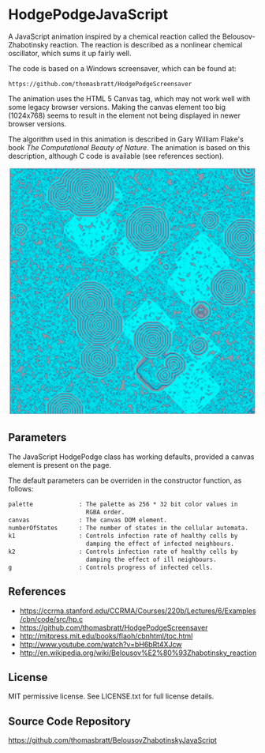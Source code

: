 HodgePodgeJavaScript
====================

A JavaScript animation inspired by a chemical reaction called the 
Belousov-Zhabotinsky reaction. The reaction is described as a nonlinear
chemical oscillator, which sums it up fairly well.

The code is based on a Windows screensaver, which can be found at:

    https://github.com/thomasbratt/HodgePodgeScreensaver
    
The animation uses the HTML 5 Canvas tag, which may not work well with
some legacy browser versions. Making the canvas element too big
(1024x768) seems to result in the element not being displayed in newer browser
versions.

The algorithm used in this animation is described in Gary William Flake's
book *The Computational Beauty of Nature*. The animation is based on
this description, although C code is available (see references section).

![Screenshot](screenshot.png)

Parameters
----------

The JavaScript HodgePodge class has working defaults, provided a canvas element
is present on the page.

The default parameters can be overriden in the constructor function, as follows:

	palette         	: The palette as 256 * 32 bit color values in
						  RGBA order.
	canvas      		: The canvas DOM element.
	numberOfStates		: The number of states in the cellular automata.
	k1              	: Controls infection rate of healthy cells by
						  damping the effect of infected neighbours.
	k2              	: Controls infection rate of healthy cells by
						  damping the effect of ill neighbours.
	g					: Controls progress of infected cells.

References
----------

* https://ccrma.stanford.edu/CCRMA/Courses/220b/Lectures/6/Examples/cbn/code/src/hp.c
* https://github.com/thomasbratt/HodgePodgeScreensaver
* http://mitpress.mit.edu/books/flaoh/cbnhtml/toc.html
* http://www.youtube.com/watch?v=bH6bRt4XJcw
* http://en.wikipedia.org/wiki/Belousov%E2%80%93Zhabotinsky_reaction

License
-------

MIT permissive license. See LICENSE.txt for full license details.     
     
Source Code Repository
----------------------
 
https://github.com/thomasbratt/BelousovZhabotinskyJavaScript

